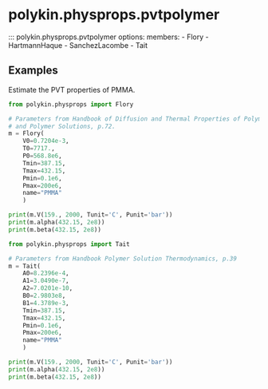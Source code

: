 # polykin.physprops.pvtpolymer

::: polykin.physprops.pvtpolymer
    options:
        members:
            - Flory
            - HartmannHaque
            - SanchezLacombe
            - Tait

## Examples

Estimate the PVT properties of PMMA.

```python exec="on" source="console"
from polykin.physprops import Flory

# Parameters from Handbook of Diffusion and Thermal Properties of Polymers
# and Polymer Solutions, p.72. 
m = Flory(
    V0=0.7204e-3,
    T0=7717.,
    P0=568.8e6,
    Tmin=387.15,
    Tmax=432.15,
    Pmin=0.1e6,
    Pmax=200e6,
    name="PMMA"
    )

print(m.V(159., 2000, Tunit='C', Punit='bar'))
print(m.alpha(432.15, 2e8))
print(m.beta(432.15, 2e8))
```

```python exec="on" source="console"
from polykin.physprops import Tait

# Parameters from Handbook Polymer Solution Thermodynamics, p.39 
m = Tait(
    A0=8.2396e-4,
    A1=3.0490e-7,
    A2=7.0201e-10,
    B0=2.9803e8,
    B1=4.3789e-3,
    Tmin=387.15,
    Tmax=432.15,
    Pmin=0.1e6,
    Pmax=200e6,
    name="PMMA"
    )

print(m.V(159., 2000, Tunit='C', Punit='bar'))
print(m.alpha(432.15, 2e8))
print(m.beta(432.15, 2e8))
```
